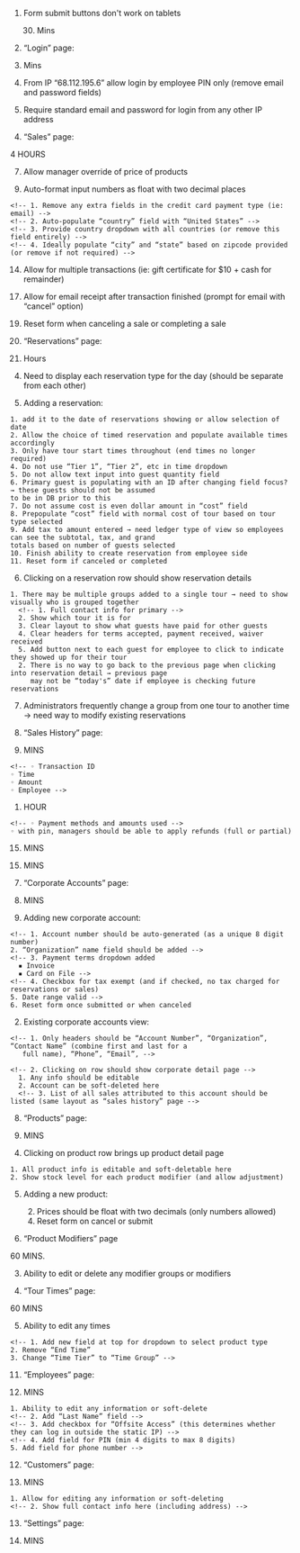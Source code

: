 
1. Form submit buttons don't work on tablets

    30. Mins

2. “Login” page:

  30. Mins

  1. From IP “68.112.195.6” allow login by employee PIN only (remove email and password fields)

  2. Require standard email and password for login from any other IP address


  <!--

3. Change main nav:
  ◦ Sale
  ◦ Reservations
  ◦ Admin
    ▪ Sale History
    ▪ Corporate Accounts
    ▪ Products
    ▪ Product Groups
    ▪ Product Types
    ▪ Product Modifiers (new)
    ▪ Tour Times
    ▪ Employees
    ▪ Customers
    ▪ Settings -->

4. “Sales” page:

  4 HOURS

  <!-- 1. show new sale form immediately
  2. Remove sale history -->
  <!-- 3. Remove any time-based reservations from available products -->
  <!-- 4. Allow for addition of multiple products for purchase -->
  <!-- 5. Allow for removal of selected products -->
  <!-- 6. Allow for selection of product options (ie: size:: XL, L, M, S | color: black, blue, green) -->
  7. Allow manager override of price of products
  <!-- 8. Remove empty field -->
  9. Auto-format input numbers as float with two decimal places
  <!-- 10. Change “change due” amount if quantity changes after tendered amount entered -->
  <!-- 11. Credit Card payment option: -->
    <!-- 1. Remove any extra fields in the credit card payment type (ie: email) -->
    <!-- 2. Auto-populate “country” field with “United States” -->
    <!-- 3. Provide country dropdown with all countries (or remove this field entirely) -->
    <!-- 4. Ideally populate “city” and “state” based on zipcode provided (or remove if not required) -->
  <!-- 12. Complete “Card on File” option for payment → allow only cards on file for that day -->
  <!-- 13. Only show valid corporate accounts -->
  14. Allow for multiple transactions (ie: gift certificate for $10 + cash for remainder)
  <!-- 15. If discount applied, calculate remainder due -->
  <!-- 16. Require note for discount or void -->
  17. Allow for email receipt after transaction finished (prompt for email with “cancel” option)
  <!-- 18. Clear input fields for payment types when switching between types -->
  19. Reset form when canceling a sale or completing a sale

5. “Reservations” page:

  4. Hours

  <!-- 1. Remove date column (instead have it say “Today's Reservations: April 27, 2016) -->

  <!-- 2. For upcoming reservations only show tomorrows reservations (change header to “Tomorrow's Reservations:
  April 28, 2016) -->

  <!-- 3. Add ability to pick from calendar date to show future or past reservations → change header to “Reservations
  for May 5, 2016” -->

  4. Need to display each reservation type for the day (should be separate from each other)

  5. Adding a reservation:

    1. add it to the date of reservations showing or allow selection of date
    2. Allow the choice of timed reservation and populate available times accordingly
    3. Only have tour start times throughout (end times no longer required)
    4. Do not use “Tier 1”, “Tier 2”, etc in time dropdown
    5. Do not allow text input into guest quantity field
    6. Primary guest is populating with an ID after changing field focus? → these guests should not be assumed
    to be in DB prior to this
    7. Do not assume cost is even dollar amount in “cost” field
    8. Prepopulate “cost” field with normal cost of tour based on tour type selected
    9. Add tax to amount entered → need ledger type of view so employees can see the subtotal, tax, and grand
    totals based on number of guests selected
    10. Finish ability to create reservation from employee side
    11. Reset form if canceled or completed

  6. Clicking on a reservation row should show reservation details

    1. There may be multiple groups added to a single tour → need to show visually who is grouped together
      <!-- 1. Full contact info for primary -->
      2. Show which tour it is for
      3. Clear layout to show what guests have paid for other guests
      4. Clear headers for terms accepted, payment received, waiver received
      5. Add button next to each guest for employee to click to indicate they showed up for their tour
      2. There is no way to go back to the previous page when clicking into reservation detail → previous page
         may not be “today's” date if employee is checking future reservations

  7. Administrators frequently change a group from one tour to another time → need way to modify existing
     reservations

6. “Sales History” page:

  15. MINS

  <!-- 1. Only show the following columns in main view: -->
    <!-- ◦ Transaction ID
    ◦ Time
    ◦ Amount
    ◦ Employee -->

  1. HOUR

  <!-- 2. Clicking on row should show sale details
    ◦ Date and time
    ◦ Products purchased and their quantities
    ◦ Subtotal, sales tax, grand total -->
    <!-- ◦ Payment methods and amounts used -->
    ◦ with pin, managers should be able to apply refunds (full or partial)

  15. MINS

  <!-- 3. Sales should not be allowed to be deleted ever -->

  15. MINS

  <!-- 4. Sales should not be allowed to be added from this page -->

7. “Corporate Accounts” page:

  120. MINS

  1. Adding new corporate account:

    <!-- 1. Account number should be auto-generated (as a unique 8 digit number)
    2. “Organization” name field should be added -->
    <!-- 3. Payment terms dropdown added
      ▪ Invoice
      ▪ Card on File -->
    <!-- 4. Checkbox for tax exempt (and if checked, no tax charged for reservations or sales)
    5. Date range valid -->
    6. Reset form once submitted or when canceled

  2. Existing corporate accounts view:

    <!-- 1. Only headers should be “Account Number”, “Organization”, “Contact Name” (combine first and last for a
       full name), “Phone”, “Email”, -->

    <!-- 2. Clicking on row should show corporate detail page -->
      1. Any info should be editable
      2. Account can be soft-deleted here
      <!-- 3. List of all sales attributed to this account should be listed (same layout as “sales history” page -->

8. “Products” page:

  60. MINS

  <!-- 1. Headers should be “Group”, “Type”, “Name” and sort in that order
  2. Description is not necessary
  3. Prices should be floats with two decimal places -->

  4. Clicking on product row brings up product detail page

    1. All product info is editable and soft-deletable here
    2. Show stock level for each product modifier (and allow adjustment)

  5. Adding a new product:
    <!-- 1. Select “Group” and “Type” first -->
    <!-- 2. Remove description, Stock, SKU and Price -->
    <!-- 3. Add multiple sub-products based on available modifiers -->
      <!-- 1. Price per sub-product (ie: large could be more expensive than a small) -->
      2. Prices should be float with two decimals (only numbers allowed)
      <!-- 3. Input for available quantity per that modifier set -->
      4. Reset form on cancel or submit

9. “Product Modifiers” page

  60 MINS.

  <!-- 1. Ability to add modifier groups, such as “Size”, “Color”, etc -->
  <!-- 2. Ability to add modifiers to modifier groups, such as “Extra Large”, “Green”, etc -->
  3. Ability to edit or delete any modifier groups or modifiers

10. “Tour Times” page:

  60 MINS

  <!-- 1. Add “Product Type” header
  2. Show new tier names under “Tiers” → change this header to “Time Group” -->
  <!-- 3. Sort by Product Type then by time -->
  <!-- 4. Remove end times (only need start times) -->
  5. Ability to edit any times
  <!-- 6. Creating new time -->
    <!-- 1. Add new field at top for dropdown to select product type
    2. Remove “End Time”
    3. Change “Time Tier” to “Time Group” -->

11. “Employees” page:

  60. MINS

  <!-- 1. Remove “action” column -->
  <!-- 2. Add “Phone Number “column
  3. Add “Role” column (and show “Employee”, ”Manager”, or “Admin” for each employee) -->
  <!-- 4. Clicking on row takes you to employee detail -->

    1. Ability to edit any information or soft-delete
    <!-- 2. Add “Last Name” field -->
    <!-- 3. Add checkbox for “Offsite Access” (this determines whether they can log in outside the static IP) -->
    <!-- 4. Add field for PIN (min 4 digits to max 8 digits)
    5. Add field for phone number -->

  <!-- 5. For adding new employee, modify fields like editing employee detail page -->

12. “Customers” page:

  60. MINS

  <!-- 1. Only headers should be “First Name”, “Last Name”, “Phone”, and “Email”
  2. Un-bold “First Name” -->
  <!-- 3. Clicking on row shows customer detail -->
    1. Allow for editing any information or soft-deleting
    <!-- 2. Show full contact info here (including address) -->

13. “Settings” page:

  30. MINS

  <!-- 1. Change “Base Tax Rate” to “City Tax Rate”
  2. Change “Sales Tax Rate” to “State Tax Rate”
  3. Add large text area to enter “Terms” text → to be used during reservation process
  4. Add large text area to enter “Waiver” text → to be used during reservation process -->
